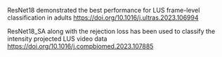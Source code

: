 ResNet18 demonstrated the best performance for LUS frame-level classification in adults
https://doi.org/10.1016/j.ultras.2023.106994

ResNet18_SA along with the rejection loss has been used to classify the intensity projected LUS video data
https://doi.org/10.1016/j.compbiomed.2023.107885
